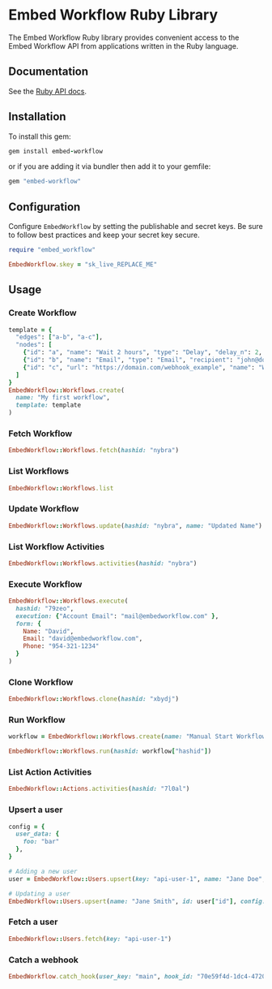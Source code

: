 # Embed Workflow Ruby Library

The Embed Workflow Ruby library provides convenient access to the Embed Workflow API from applications written in the Ruby language.

## Documentation

See the [Ruby API docs](https://api-docs.embedworkflow.com/?ruby).

## Installation

To install this gem:

```ruby
gem install embed-workflow
```

or if you are adding it via bundler then add it to your gemfile:

```ruby
gem "embed-workflow"
```

## Configuration

Configure `EmbedWorkflow` by setting the publishable and secret keys. Be sure to follow best practices and keep your secret key secure.

```ruby
require "embed_workflow"

EmbedWorkflow.skey = "sk_live_REPLACE_ME"
```

## Usage

### Create Workflow

```ruby
template = {
  "edges": ["a-b", "a-c"],
  "nodes": [
    {"id": "a", "name": "Wait 2 hours", "type": "Delay", "delay_n": 2, "delay_unit": "hour"},
    {"id": "b", "name": "Email", "type": "Email", "recipient": "john@doe.com", "subject": "New Submission", "body": "New submission from {{Name}} - {{Email}} - {{Phone}}."},
    {"id": "c", "url": "https://domain.com/webhook_example", "name": "Webhook", "type": "Webhook", "params": "one: 1\ntwo: 2", "headers": "X-Custom-Header: my_value"}
  ]
}
EmbedWorkflow::Workflows.create(
  name: "My first workflow",
  template: template
)
```

### Fetch Workflow

```ruby
EmbedWorkflow::Workflows.fetch(hashid: "nybra")
```

### List Workflows

```ruby
EmbedWorkflow::Workflows.list
```

### Update Workflow

```ruby
EmbedWorkflow::Workflows.update(hashid: "nybra", name: "Updated Name")
```

### List Workflow Activities

```ruby
EmbedWorkflow::Workflows.activities(hashid: "nybra")
```

### Execute Workflow

```ruby
EmbedWorkflow::Workflows.execute(
  hashid: "79zeo",
  execution: {"Account Email": "mail@embedworkflow.com" },
  form: {
    Name: "David",
    Email: "david@embedworkflow.com",
    Phone: "954-321-1234"
  }
)
```

### Clone Workflow

```ruby
EmbedWorkflow::Workflows.clone(hashid: "xbydj")
```

### Run Workflow

```ruby
workflow = EmbedWorkflow::Workflows.create(name: "Manual Start Workflow", auto_start: false)

EmbedWorkflow::Workflows.run(hashid: workflow["hashid"])
```

### List Action Activities

```ruby
EmbedWorkflow::Actions.activities(hashid: "7l0al")
```

### Upsert a user

```ruby
config = {
  user_data: {
    foo: "bar"
  },
}

# Adding a new user
user = EmbedWorkflow::Users.upsert(key: "api-user-1", name: "Jane Doe", email: "jane@embedworkflow.com", config: config)

# Updating a user
EmbedWorkflow::Users.upsert(name: "Jane Smith", id: user["id"], config: config)
```

### Fetch a user

```ruby
EmbedWorkflow::Users.fetch(key: "api-user-1")
```

### Catch a webhook

```ruby
EmbedWorkflow.catch_hook(user_key: "main", hook_id: "70e59f4d-1dc4-4720-b0bb-46929dc48d47", anything: "else", you: "need")
```
